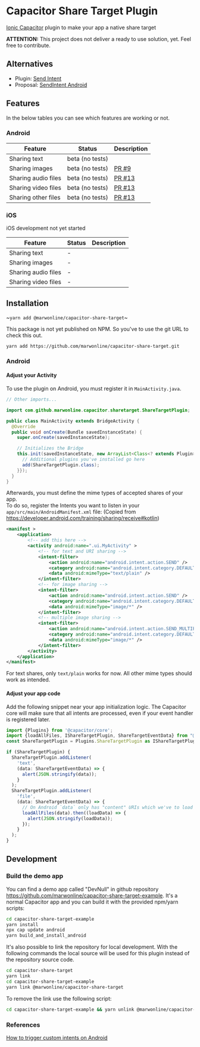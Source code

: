 # Capacitor Share Target Plugin
[Ionic Capacitor](https://capacitor.ionicframework.com/) plugin to make your app a native share target

**ATTENTION:**
This project does not deliver a ready to use solution, yet. 
Feel free to contribute.

## Alternatives

- Plugin: [Send Intent](https://github.com/tavosansal/capacitor-plugin-send-intent)
- Proposal: [SendIntent Android](https://github.com/capacitor-community/proposals/issues/46)


## Features
In the below tables you can see which features are working or not.
### Android

|Feature|Status|Description|
|---|---|---|
|Sharing text| beta (no tests) |   |
|Sharing images| beta (no tests) | [PR #9](https://github.com/marwonline/capacitor-share-target/pull/9) |
|Sharing audio files| beta (no tests) | [PR #13](https://github.com/marwonline/capacitor-share-target/pull/13)  |
|Sharing video files| beta (no tests) | [PR #13](https://github.com/marwonline/capacitor-share-target/pull/13)  |
|Sharing other files| beta (no tests) | [PR #13](https://github.com/marwonline/capacitor-share-target/pull/13)  |

### iOS
iOS development not yet started

|Feature|Status|Description|
|---|---|---|
|Sharing text| - |   |
|Sharing images| - |   |
|Sharing audio files| - |   |
|Sharing video files| -  |   |


## Installation 

~`yarn add @marwonline/capacitor-share-target`~

This package is not yet published on NPM. So you've to use the git URL to check this out. 

`yarn add https://github.com/marwonline/capacitor-share-target.git` 


### Android

#### Adjust your Activity
To use the plugin on Android, you must register it in `MainActivity.java`.
```java
// Other imports...

import com.github.marwonline.capacitor.sharetarget.ShareTargetPlugin;

public class MainActivity extends BridgeActivity {
  @Override
  public void onCreate(Bundle savedInstanceState) {
    super.onCreate(savedInstanceState);

    // Initializes the Bridge
    this.init(savedInstanceState, new ArrayList<Class<? extends Plugin>>() {{
      // Additional plugins you've installed go here
      add(ShareTargetPlugin.class);
    }});
  }
}
```

Afterwards, you must define the mime types of accepted shares of your app.  
To do so, register the Intents you want to listen in your `app/src/main/AndroidManifest.xml` file:
(Copied from https://developer.android.com/training/sharing/receive#kotlin)
```xml
<manifest >
    <application>
        <!-- add this here -->
        <activity android:name=".ui.MyActivity" >
            <!-- for text and URI sharing -->
            <intent-filter>
                <action android:name="android.intent.action.SEND" />
                <category android:name="android.intent.category.DEFAULT" />
                <data android:mimeType="text/plain" />
            </intent-filter>
            <!-- for image sharing -->
            <intent-filter>
                <action android:name="android.intent.action.SEND" />
                <category android:name="android.intent.category.DEFAULT" />
                <data android:mimeType="image/*" />
            </intent-filter>
            <!-- multiple image sharing -->
            <intent-filter>
                <action android:name="android.intent.action.SEND_MULTIPLE" />
                <category android:name="android.intent.category.DEFAULT" />
                <data android:mimeType="image/*" />
            </intent-filter>
        </activity>
    </application>
</manifest>
```

For text shares, only `text/plain` works for now. All other mime types should work as intended. 

#### Adjust your app code

Add the following snippet near your app initialization logic. The Capacitor core will make sure that 
all intents are processed, even if your event handler is registered later.

```typescript
import {Plugins} from '@capacitor/core';
import {loadAllFiles, IShareTargetPlugin, ShareTargetEventData} from "@marwonline/capacitor-share-target";
const ShareTargetPlugin = Plugins.ShareTargetPlugin as IShareTargetPlugin;

if (ShareTargetPlugin) {
  ShareTargetPlugin.addListener(
    'text',
    (data: ShareTargetEventData) => {
      alert(JSON.stringify(data));
    }
  );
  ShareTargetPlugin.addListener(
    'file',
    (data: ShareTargetEventData) => {
      // On Android `data` only has "content" URIs which we've to load now.
      loadAllFiles(data).then((loadData) => {
        alert(JSON.stringify(loadData));
      });
    }
  );
}
```

## Development

### Build the demo app

You can find a demo app called "DevNull" in github repository https://github.com/marwonline/capacitor-share-target-example. 
It's a normal Capacitor app and you can build it with the provided npm/yarn scripts:

```bash
cd capacitor-share-target-example
yarn install
npx cap update android
yarn build_and_install_android
```

It's also possible to link the repository for local development. With the following
commands the local source will be used for this plugin instead of the repository source code.

```bash
cd capacitor-share-target
yarn link
cd capacitor-share-target-example
yarn link @marwonline/capacitor-share-target
``` 

To remove the link use the following script:
```bash
cd capacitor-share-target-example && yarn unlink @marwonline/capacitor-share-target && yarn install --force
```

### References

[How to trigger custom intents on Android](https://developer.android.com/guide/components/intents-common#AdbIntents)
